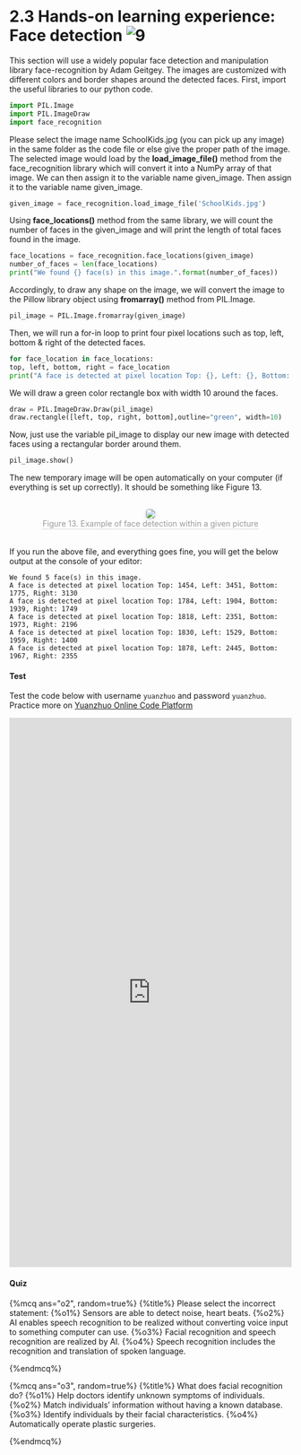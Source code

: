 # 2.3 Hands-on learning experience: Face detection ![9](https://img.shields.io/badge/Age-9%2B-brightgreen)

This section will use a widely popular face detection and manipulation library face-recognition by Adam Geitgey. The images are customized with different colors and border shapes around the detected faces. First, import the useful libraries to our python code.

```python
import PIL.Image
import PIL.ImageDraw
import face_recognition
```

Please select the image name SchoolKids.jpg (you can pick up any image) in the same folder as the code file or else give the proper path of the image. The selected image would load by the **load_image_file()** method from the face_recognition library which will convert it into a NumPy array of that image. We can then assign it to the variable name given_image. Then assign it to the variable name given_image.

```python
given_image = face_recognition.load_image_file('SchoolKids.jpg')
```

Using **face_locations()** method from the same library, we will count the number of faces in the given_image and will print the length of total faces found in the image.

```python
face_locations = face_recognition.face_locations(given_image)
number_of_faces = len(face_locations)
print("We found {} face(s) in this image.".format(number_of_faces))
```

Accordingly, to draw any shape on the image, we will convert the image to the Pillow library object using **fromarray()** method from PIL.Image.

```python
pil_image = PIL.Image.fromarray(given_image)
```

Then, we will run a for-in loop to print four pixel locations such as top, left, bottom & right of the detected faces.

```python
for face_location in face_locations:
top, left, bottom, right = face_location
print("A face is detected at pixel location Top: {}, Left: {}, Bottom: {}, --Right:{}".format(top, left, bottom, right))
```

We will draw a green color rectangle box with width 10 around the faces.

```python
draw = PIL.ImageDraw.Draw(pil_image)
draw.rectangle([left, top, right, bottom],outline="green", width=10)
```

Now, just use the variable pil_image to display our new image with detected faces using a rectangular border around them.

```python
pil_image.show()
```

The new temporary image will be open automatically on your computer (if everything is set up correctly). It should be something like Figure 13.

<br>
<center>
    <img style="border-radius: 0.3125em;
    box-shadow: 0 2px 4px 0 rgba(34,36,38,.12),0 2px 10px 0 rgba(34,36,38,.08);"
    src="https://md.hass.live/ai13.png">
    <br>
    <div style="color:orange; border-bottom: 1px solid #d9d9d9;
    display: inline-block;
    color: #999;
    padding: 1px;">Figure 13. Example of face detection within a given picture</div>
</center>
<br>

If you run the above file, and everything goes fine, you will get the below output at the console of your editor:

```
We found 5 face(s) in this image.
A face is detected at pixel location Top: 1454, Left: 3451, Bottom: 1775, Right: 3130
A face is detected at pixel location Top: 1784, Left: 1904, Bottom: 1939, Right: 1749
A face is detected at pixel location Top: 1818, Left: 2351, Bottom: 1973, Right: 2196
A face is detected at pixel location Top: 1830, Left: 1529, Bottom: 1959, Right: 1400
A face is detected at pixel location Top: 1878, Left: 2445, Bottom: 1967, Right: 2355
```

#### Test

Test the code below with username `yuanzhuo` and password `yuanzhuo`. Practice more on [Yuanzhuo Online Code Platform](https://code.yuanzhuo.bnu.edu.cn/)

<iframe src="https://code.yuanzhuo.bnu.edu.cn/user/yuanzhuo/notebooks/AI%20＆%20COVID-19%20Handbook/Chap2/face-exp.ipynb" width="100%" height="980" scrolling="yes" border="0" frameborder="no" framespacing="0" allowfullscreen="true"> </iframe>

#### Quiz

{%mcq ans="o2", random=true%}
{%title%}
Please select the incorrect statement:
{%o1%} Sensors are able to detect noise, heart beats.
{%o2%} AI enables speech recognition to be realized without converting voice input to something computer can use.
{%o3%} Facial recognition and speech recognition are realized by AI.
{%o4%} Speech recognition includes the recognition and translation of spoken language.
<!-- {%hint%} Poor Pluto ... -->
{%endmcq%}

{%mcq ans="o3", random=true%}
{%title%}
What does facial recognition do?
{%o1%} Help doctors identify unknown symptoms of individuals.
{%o2%} Match individuals’ information without having a known database.
{%o3%} Identify individuals by their facial characteristics.
{%o4%} Automatically operate plastic surgeries.
<!-- {%hint%} Poor Pluto ... -->
{%endmcq%}
